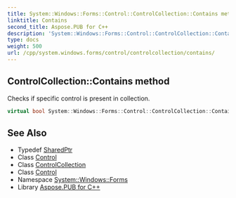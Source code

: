 ```yaml
---
title: System::Windows::Forms::Control::ControlCollection::Contains method
linktitle: Contains
second_title: Aspose.PUB for C++
description: 'System::Windows::Forms::Control::ControlCollection::Contains method. Checks if specific control is present in collection in C++.'
type: docs
weight: 500
url: /cpp/system.windows.forms/control/controlcollection/contains/
---
```

## ControlCollection::Contains method


Checks if specific control is present in collection.

```cpp
virtual bool System::Windows::Forms::Control::ControlCollection::Contains(const System::SharedPtr<Control> &control) const override
```

## See Also

* Typedef [SharedPtr](../../../../system/sharedptr/)
* Class [Control](../../)
* Class [ControlCollection](../)
* Class [Control](../../)
* Namespace [System::Windows::Forms](../../../)
* Library [Aspose.PUB for C++](../../../../)
